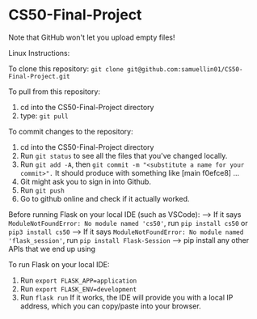 # CS50-Final-Project

Note that GitHub won't let you upload empty files! 

Linux Instructions:

To clone this repository:
`git clone git@github.com:samuellin01/CS50-Final-Project.git`

To pull from this repository:
1) cd into the CS50-Final-Project directory
2) type: `git pull`

To commit changes to the repository:
1) cd into the CS50-Final-Project directory
2) Run `git status` to see all the files that you've changed locally.
3) Run `git add -A`, then `git commit -m "<substitute a name for your commit>".` It should produce with something like [main f0efce8] ...
4) Git might ask you to sign in into Github.
5) Run `git push`
6) Go to github online and check if it actually worked.

Before running Flask on your local IDE (such as VSCode):
--> If it says `ModuleNotFoundError: No module named 'cs50'`, run `pip install cs50` or `pip3 install cs50`
--> If it says `ModuleNotFoundError: No module named 'flask_session'`, run `pip install Flask-Session`
--> pip install any other APIs that we end up using

To run Flask on your local IDE:
1) Run `export FLASK_APP=application`
2) Run `export FLASK_ENV=development`
3) Run `flask run`
If it works, the IDE will provide you with a local IP address, which you can copy/paste into your browser.
